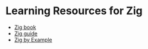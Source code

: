 # Learning Resources for Zig

- [Zig book](https://pedropark99.github.io/zig-book/)
- [Zig guide](https://zig.guide/)
- [Zig by Example](https://zig-by-example.com/)


